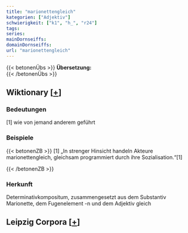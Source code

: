 ```yaml
---
title: "marionettengleich"
kategorien: ["Adjektiv"]
schwierigkeit: ["k1", "h_", "r24"]
tags:
series:
mainDornseiffs:
domainDornseiffs:
url: "marionettengleich"
---
```


{{< betonenÜbs >}}
**Übersetzung:**  
{{< /betonenÜbs >}}

## Wiktionary [[+](https://de.wiktionary.org/wiki/marionettengleich)]

### Bedeutungen
[1] wie von jemand anderem geführt  

### Beispiele
{{< betonenZB >}}
[1] „In strenger Hinsicht handeln Akteure marionettengleich, gleichsam programmiert durch ihre Sozialisation.“[1]  

{{< /betonenZB >}}
### Herkunft
Determinativkompositum, zusammengesetzt aus dem Substantiv Marionette, dem Fugenelement -n und dem Adjektiv gleich  


## Leipzig Corpora [[+](https://corpora.uni-leipzig.de/en/res?word=marionettengleich&corpusId=deu_newscrawl-public_2018)]

